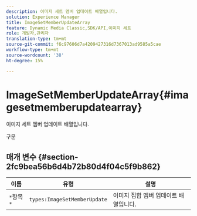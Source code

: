 ```yaml
---
description: 이미지 세트 멤버 업데이트 배열입니다.
solution: Experience Manager
title: ImageSetMemberUpdateArray
feature: Dynamic Media Classic,SDK/API,이미지 세트
role: 개발자,관리자
translation-type: tm+mt
source-git-commit: f6c97606d7a4209427316d7367013ad9585a5cae
workflow-type: tm+mt
source-wordcount: '38'
ht-degree: 15%

---
```



# ImageSetMemberUpdateArray{#imagesetmemberupdatearray}

이미지 세트 멤버 업데이트 배열입니다.

구문

## 매개 변수 {#section-2fc9bea56b6d4b72b80d4f04c5f9b862}

| 이름 | 유형 | 설명 |
|---|---|---|
| `*`항목`*` | `types:ImageSetMemberUpdate` | 이미지 집합 멤버 업데이트 배열입니다. |

